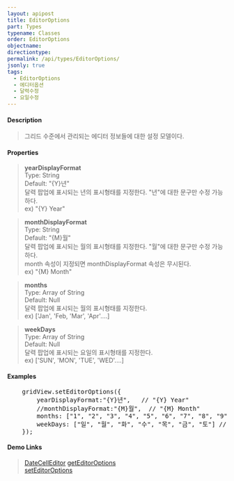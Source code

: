 ```yaml
---
layout: apipost
title: EditorOptions
part: Types
typename: Classes
order: EditorOptions
objectname: 
directiontype: 
permalink: /api/types/EditorOptions/
jsonly: true
tags: 
  - EditorOptions
  - 에디터옵션
  - 달력수정 
  - 요일수정
---
```


#### Description

> 그리드 수준에서 관리되는 에디터 정보들에 대한 설정 모델이다.  

#### Properties

> **yearDisplayFormat**  
> Type: String   
> Default: "{Y}년"      
> 달력 팝업에 표시되는 년의 표시형태를 지정한다. "년"에 대한 문구만 수정 가능하다.    
> ex) "{Y} Year"  

> **monthDisplayFormat**    
> Type: String     
> Default: "{M}월"     
> 달력 팝업에 표시되는 월의 표시형태를 지정한다. "월"에 대한 문구만 수정 가능하다.  
> month 속성이 지정되면 monthDisplayFormat 속성은 무시된다.  
> ex) "{M} Month"    

> **months**    
> Type: Array of String     
> Default: Null   
> 달력 팝업에 표시되는 월의 표시형태를 지정한다.   
> ex) ['Jan', 'Feb, 'Mar', 'Apr'....]    

> **weekDays**  
> Type: Array of String     
> Default: Null   
> 달력 팝업에 표시되는 요일의 표시형태를 지정한다.   
> ex) ['SUN', 'MON', 'TUE', 'WED'....]   

#### Examples   

<pre class="prettyprint">
    gridView.setEditorOptions({
        yearDisplayFormat:"{Y}년",   // "{Y} Year"
        //monthDisplayFormat:"{M}월",  // "{M} Month"  
        months: ["1", "2", "3", "4", "5", "6", "7", "8", "9", "10", "11", "12"],  // ['Jan', 'Feb, 'Mar', 'Apr'....]   
        weekDays: ["일", "월", "화", "수", "목", "금", "토"] // ['SUN', 'MON', 'TUE', 'WED'....]  
    });
</pre>

#### Demo Links

> [DateCellEditor](/api/types/DateCellEditor/)
> [getEditorOptions](/api/GridBase/getEditorOptions/)   
> [setEditorOptions](/api/GridBase/setEditorOptions/)   
 